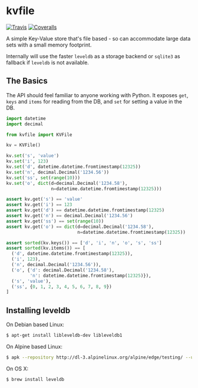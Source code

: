 # kvfile

[![Travis](https://img.shields.io/travis/akariv/kvfile/master.svg)](https://travis-ci.org/akariv/kvfile)
[![Coveralls](http://img.shields.io/coveralls/akariv/kvfile.svg?branch=master)](https://coveralls.io/r/akariv/kvfile?branch=master)

A simple Key-Value store that's file based - so can accommodate large data sets with a small memory footprint.

Internally will use the faster `leveldb` as a storage backend or `sqlite3` as fallback if `leveldb` is not available.

## The Basics

The API should feel familiar to anyone working with Python.
It exposes `get`, `keys` and `items` for reading from the DB, and `set` for setting a value in the DB.

```python
import datetime
import decimal

from kvfile import KVFile

kv = KVFile()

kv.set('s', 'value')
kv.set('i', 123)
kv.set('d', datetime.datetime.fromtimestamp(12325))
kv.set('n', decimal.Decimal('1234.56'))
kv.set('ss', set(range(10)))
kv.set('o', dict(d=decimal.Decimal('1234.58'), 
                 n=datetime.datetime.fromtimestamp(12325)))

assert kv.get('s') == 'value'
assert kv.get('i') == 123
assert kv.get('d') == datetime.datetime.fromtimestamp(12325)
assert kv.get('n') == decimal.Decimal('1234.56')
assert kv.get('ss') == set(range(10))
assert kv.get('o') == dict(d=decimal.Decimal('1234.58'), 
                           n=datetime.datetime.fromtimestamp(12325))

assert sorted(kv.keys()) == ['d', 'i', 'n', 'o', 's', 'ss']
assert sorted(kv.items()) == [
  ('d', datetime.datetime.fromtimestamp(12325)), 
  ('i', 123), 
  ('n', decimal.Decimal('1234.56')), 
  ('o', {'d': decimal.Decimal('1234.58'), 
         'n': datetime.datetime.fromtimestamp(12325)}), 
  ('s', 'value'), 
  ('ss', {0, 1, 2, 3, 4, 5, 6, 7, 8, 9})
]
```

## Installing leveldb

On Debian based Linux:
```bash
$ apt-get install libleveldb-dev libleveldb1
```

On Alpine based Linux:
```bash
$ apk --repository http://dl-3.alpinelinux.org/alpine/edge/testing/ --update add leveldb leveldb-dev
```

On OS X:
```bash
$ brew install leveldb
```

